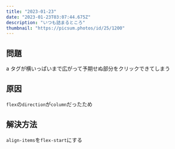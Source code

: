 ```yaml
---
title: "2023-01-23"
date: "2023-01-23T03:07:44.675Z"
description: "いつも詰まるところ"
thumbnail: "https://picsum.photos/id/25/1200"
---
```


## 問題

a タグが横いっぱいまで広がって予期せぬ部分をクリックできてしまう

## 原因

`flex`の`direction`が`column`だったため

## 解決方法

`align-items`を`flex-start`にする
